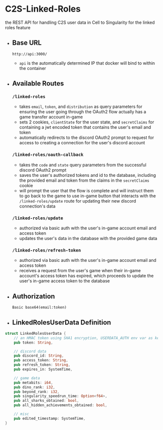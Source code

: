 # C2S-Linked-Roles

the REST API for handling C2S user data in Cell to Singularity for the linked roles feature

- ## Base URL
  `http://api:3000/`
  - `api` is the automatically determined IP that docker will bind to within the container
- ## Available Routes

  ### `/linked-roles`

  - takes `email`, `token`, and `distribution` as query parameters for ensuring the user going through the OAuth2 flow actually has a game transfer account in-game
  - sets 2 cookies, `clientState` for the user state, and `secretClaims` for containing a jwt encoded token that contains the user's email and token
  - automatically redirects to the discord OAuth2 prompt to request for access to creating a connection for the user's discord account

  ### `/linked-roles/oauth-callback`

  - takes the `code` and `state` query parameters from the successful discord OAuth2 prompt
  - saves the user's authorized tokens and id to the database, including the provided email and token from the claims in the `secretClaims` cookie
  - will prompt the user that the flow is complete and will instruct them to go back to the game to use in-game button that interacts with the `/linked-roles/update` route for updating their new discord connection's data

  ### `/linked-roles/update`

  - authorized via basic auth with the user's in-game account email and access token
  - updates the user's data in the database with the provided game data

  ### `/linked-roles/refresh-token`

  - authorized via basic auth with the user's in-game account email and access token
  - receives a request from the user's game when their in-game account's access token has expired, which proceeds to update the user's in-game access token to the database

- ## Authorization
  `Basic base64(email:token)`
- ## LinkedRolesUserData Definition

```rs
struct LinkedRolesUserData {
    // an HMAC token using SHA1 encryption, USERDATA_AUTH env var as key, then inserts the email and token
    pub token: String,

    // discord data
    pub discord_id: String,
    pub access_token: String,
    pub refresh_token: String,
    pub expires_in: SystemTime,

    // game data
    pub metabits: i64,
    pub dino_rank: i32,
    pub beyond_rank: i32,
    pub singularity_speedrun_time: Option<f64>,
    pub all_sharks_obtained: bool,
    pub all_hidden_achievements_obtained: bool,

    // misc
    pub edited_timestamp: SystemTime,
}
```
